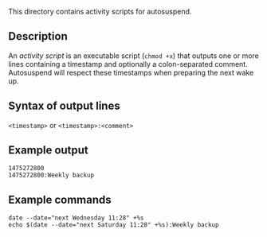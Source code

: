 This directory contains activity scripts for autosuspend.

## Description
An *activity script* is an executable script (`chmod +x`) that outputs one or
more lines containing a timestamp and optionally a colon-separated comment. Autosuspend will respect these timestamps when preparing the next wake up.

## Syntax of output lines
`<timestamp>` or `<timestamp>:<comment>`

## Example output
```
1475272800
1475272800:Weekly backup
```

## Example commands
```shell
date --date="next Wednesday 11:28" +%s
echo $(date --date="next Saturday 11:28" +%s):Weekly backup
```
